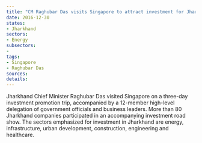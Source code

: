 ```yaml
---
title: "CM Raghubar Das visits Singapore to attract investment for Jharkhand"
date: 2016-12-30
states:
- Jharkhand
sectors:
- Energy
subsectors:
- 
tags:
- Singapore
- Raghubar Das
sources:
details:
---
```


Jharkhand Chief Minister Raghubar Das visited Singapore on a three-day investment promotion trip, accompanied by a 12-member high-level delegation of government officials and business leaders. More than 80 Jharkhand companies participated in an accompanying investment road show. The sectors emphasized for investment in Jharkhand are energy, infrastructure, urban development, construction, engineering and healthcare.
